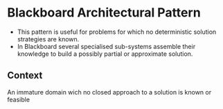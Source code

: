 Blackboard Architectural Pattern
====================================

- This pattern is useful for problems for which no deterministic solution strategies are known. 
- In Blackboard several specialised sub-systems assemble their knowledge to build a possibly partial or approximate solution.

Context
----------

An immature domain wich no closed approach to a solution is known or feasible


